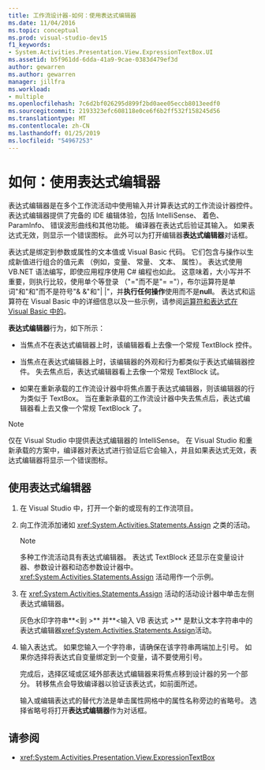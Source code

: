 ```yaml
---
title: 工作流设计器-如何：使用表达式编辑器
ms.date: 11/04/2016
ms.topic: conceptual
ms.prod: visual-studio-dev15
f1_keywords:
- System.Activities.Presentation.View.ExpressionTextBox.UI
ms.assetid: b5f961dd-6dda-41a9-9cae-0383d479ef3d
author: gewarren
ms.author: gewarren
manager: jillfra
ms.workload:
- multiple
ms.openlocfilehash: 7c6d2bf026295d899f2bd0aee05eccb8013eedf0
ms.sourcegitcommit: 2193323efc608118e0ce6f6b2ff532f158245d56
ms.translationtype: MT
ms.contentlocale: zh-CN
ms.lasthandoff: 01/25/2019
ms.locfileid: "54967253"
---
```

# <a name="how-to-use-the-expression-editor"></a>如何：使用表达式编辑器

表达式编辑器是在多个工作流活动中使用输入并计算表达式的工作流设计器控件。 表达式编辑器提供了完备的 IDE 编辑体验，包括 IntelliSense、 着色、 ParamInfo、 错误波形曲线和其他功能。 编译器在表达式后验证其输入。 如果表达式无效，则显示一个错误图标。 此外可以为打开编辑器**表达式编辑器**对话框。

表达式是绑定到参数或属性的文本值或 Visual Basic 代码。 它们包含与操作以生成新值进行组合的值元素 （例如，变量、 常量、 文本、 属性）。 表达式使用 VB.NET 语法编写，即使应用程序使用 C# 编程也如此。 这意味着，大小写并不重要，则执行比较，使用单个等登录 （"="而不是"= ="），布尔运算符是单词"和"和"而不是符号"& &"和"| |"，并**执行任何操作**使用而不是**null**。 表达式和运算符在 Visual Basic 中的详细信息以及一些示例，请参阅[运算符和表达式在 Visual Basic 中的](/previous-versions/visualstudio/visual-studio-2010/a1w3te48(v=vs.100))。

**表达式编辑器**行为，如下所示：

- 当焦点不在表达式编辑器上时，该编辑器看上去像一个常规 TextBlock 控件。

- 当焦点在表达式编辑器上时，该编辑器的外观和行为都类似于表达式编辑器控件。 失去焦点后，表达式编辑器看上去像一个常规 TextBlock 试。

- 如果在重新承载的工作流设计器中将焦点置于表达式编辑器，则该编辑器的行为类似于 TextBox。 当在重新承载的工作流设计器中失去焦点后，表达式编辑器看上去又像一个常规 TextBlock 了。

> [!NOTE]
> 仅在 Visual Studio 中提供表达式编辑器的 IntelliSense。 在 Visual Studio 和重新承载的方案中，编译器对表达式进行验证后它会输入，并且如果表达式无效，表达式编辑器将显示一个错误图标。

## <a name="use-the-expression-editor"></a>使用表达式编辑器

1.  在 Visual Studio 中，打开一个新的或现有的工作流项目。

2.  向工作流添加诸如 <xref:System.Activities.Statements.Assign> 之类的活动。

    > [!NOTE]
    > 多种工作流活动具有表达式编辑器。 表达式 TextBlock 还显示在变量设计器、参数设计器和动态参数设计器中。 <xref:System.Activities.Statements.Assign> 活动用作一个示例。

3.  在 <xref:System.Activities.Statements.Assign> 活动的活动设计器中单击左侧表达式编辑器。

     灰色水印字符串**\<到 >** 并**\<输入 VB 表达式 >** 是默认文本字符串中的表达式编辑器<xref:System.Activities.Statements.Assign>活动。

4.  输入表达式。 如果您输入一个字符串，请确保在该字符串两端加上引号。 如果你选择将表达式自变量绑定到一个变量，请不要使用引号。

     完成后，选择区域或区域外部表达式编辑器来将焦点移到设计器的另一个部分。 转移焦点会导致编译器以验证该表达式，如前面所述。

     输入或编辑表达式的替代方法是单击属性网格中的属性名称旁边的省略号。 选择省略号将打开**表达式编辑器**作为对话框。

## <a name="see-also"></a>请参阅

- <xref:System.Activities.Presentation.View.ExpressionTextBox>
